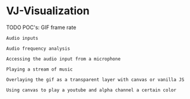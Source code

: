 # VJ-Visualization
TODO POC's:
	GIF frame rate

	Audio inputs

	Audio frequency analysis 

	Accessing the audio input from a microphone

	Playing a stream of music

	Overlaying the gif as a transparent layer with canvas or vanilla JS

	Using canvas to play a youtube and alpha channel a certain color
